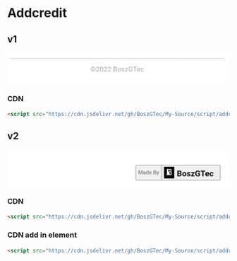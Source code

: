 # Addcredit 

## v1
![](https://github.com/BoszGTec/boszgtec.github.io/raw/main/script/SmartSelect_20220527-232252_Opera.jpg)
### CDN
```html
<script src="https://cdn.jsdelivr.net/gh/BoszGTec/My-Source/script/addcredit/v1.js" ></script>
```

## v2
![](screenshot/SmartSelect_20220605-224513_Opera.jpg)
### CDN
```html
<script src="https://cdn.jsdelivr.net/gh/BoszGTec/My-Source/script/addcredit/v2.js" defer ></script>
```
### CDN add in element
```html
<script src="https://cdn.jsdelivr.net/gh/BoszGTec/My-Source/script/addcredit/v2_add_in_elem.js" ></script>
```
